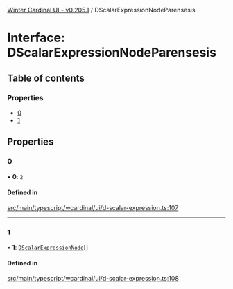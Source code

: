[Winter Cardinal UI - v0.205.1](../index.md) / DScalarExpressionNodeParensesis

# Interface: DScalarExpressionNodeParensesis

## Table of contents

### Properties

- [0](DScalarExpressionNodeParensesis.md#0)
- [1](DScalarExpressionNodeParensesis.md#1)

## Properties

### 0

• **0**: ``2``

#### Defined in

[src/main/typescript/wcardinal/ui/d-scalar-expression.ts:107](https://github.com/winter-cardinal/winter-cardinal-ui/blob/v0.205.1/src/main/typescript/wcardinal/ui/d-scalar-expression.ts#L107)

___

### 1

• **1**: [`DScalarExpressionNode`](../index.md#dscalarexpressionnode)[]

#### Defined in

[src/main/typescript/wcardinal/ui/d-scalar-expression.ts:108](https://github.com/winter-cardinal/winter-cardinal-ui/blob/v0.205.1/src/main/typescript/wcardinal/ui/d-scalar-expression.ts#L108)
